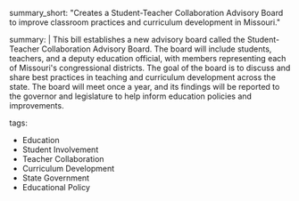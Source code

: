 summary_short: "Creates a Student-Teacher Collaboration Advisory Board to improve classroom practices and curriculum development in Missouri."

summary: |
  This bill establishes a new advisory board called the Student-Teacher Collaboration Advisory Board. The board will include students, teachers, and a deputy education official, with members representing each of Missouri's congressional districts. The goal of the board is to discuss and share best practices in teaching and curriculum development across the state. The board will meet once a year, and its findings will be reported to the governor and legislature to help inform education policies and improvements.

tags:
  - Education
  - Student Involvement
  - Teacher Collaboration
  - Curriculum Development
  - State Government
  - Educational Policy

